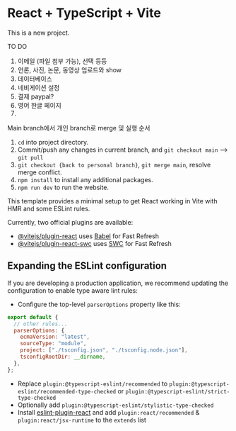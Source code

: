 # React + TypeScript + Vite

This is a new project.

TO DO

1. 이메일 (파일 첨부 가능), 선택 등등
2. 언론, 사진, 논문, 동영상 업로드와 show
3. 데이터베이스
4. 네비게이션 설정
5. 결제 paypal?
6. 영어 한글 페이지
7.

Main branch에서 개인 branch로 merge 및 실행 순서

1. `cd` into project directory.
2. Commit/push any changes in current branch, and `git checkout main` --> `git pull`
3. `git checkout {back to personal branch}`, `git merge main`, resolve merge conflict.
4. `npm install` to install any additional packages.
5. `npm run dev` to run the website.

This template provides a minimal setup to get React working in Vite with HMR and some ESLint rules.

Currently, two official plugins are available:

- [@vitejs/plugin-react](https://github.com/vitejs/vite-plugin-react/blob/main/packages/plugin-react/README.md) uses [Babel](https://babeljs.io/) for Fast Refresh
- [@vitejs/plugin-react-swc](https://github.com/vitejs/vite-plugin-react-swc) uses [SWC](https://swc.rs/) for Fast Refresh

## Expanding the ESLint configuration

If you are developing a production application, we recommend updating the configuration to enable type aware lint rules:

- Configure the top-level `parserOptions` property like this:

```js
export default {
  // other rules...
  parserOptions: {
    ecmaVersion: "latest",
    sourceType: "module",
    project: ["./tsconfig.json", "./tsconfig.node.json"],
    tsconfigRootDir: __dirname,
  },
};
```

- Replace `plugin:@typescript-eslint/recommended` to `plugin:@typescript-eslint/recommended-type-checked` or `plugin:@typescript-eslint/strict-type-checked`
- Optionally add `plugin:@typescript-eslint/stylistic-type-checked`
- Install [eslint-plugin-react](https://github.com/jsx-eslint/eslint-plugin-react) and add `plugin:react/recommended` & `plugin:react/jsx-runtime` to the `extends` list
